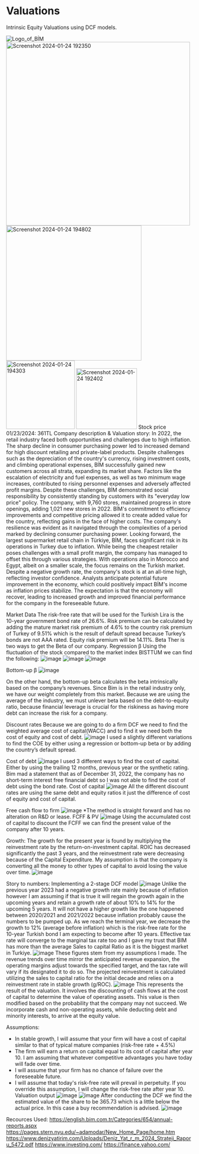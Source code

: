# Valuations
Intrinsic Equity Valuations using DCF models.

![Logo_of_BİM](https://github.com/hamzahalhalabi1/Valuations/assets/80872291/3cbca5af-a263-4d94-9018-be87b36c7170)
<img width="496" alt="Screenshot 2024-01-24 192350" src="https://github.com/hamzahalhalabi1/Valuations/assets/80872291/d5c62715-49d9-4fdf-b11a-d2d1ffb1d47a">
<img width="365" alt="Screenshot 2024-01-24 194802" src="https://github.com/hamzahalhalabi1/Valuations/assets/80872291/9a7a8882-9e36-47c6-ae8d-2fd233e0870f">
<img width="185" alt="Screenshot 2024-01-24 194303" src="https://github.com/hamzahalhalabi1/Valuations/assets/80872291/40c53789-74a7-495a-8113-f8ca3c27988f">
<img width="164" alt="Screenshot 2024-01-24 192402" src="https://github.com/hamzahalhalabi1/Valuations/assets/80872291/b89185de-5cd4-4339-b52f-49af9d6e3488">
Stock price 01/23/2024: 361TL
Company description & Valuation story: 
In 2022, the retail industry faced both opportunities and challenges due to high inflation. The sharp decline in consumer purchasing power led to increased demand for high discount retailing and private-label products. Despite challenges such as the depreciation of the country's currency, rising investment costs, and climbing operational expenses, BİM successfully gained new customers across all strata, expanding its market share. Factors like the escalation of electricity and fuel expenses, as well as two minimum wage increases, contributed to rising personnel expenses and adversely affected profit margins.
Despite these challenges, BİM demonstrated social responsibility by consistently standing by customers with its "everyday low price" policy. The company, with 9,760 stores, maintained progress in store openings, adding 1,021 new stores in 2022. BİM's commitment to efficiency improvements and competitive pricing allowed it to create added value for the country, reflecting gains in the face of higher costs. The company's resilience was evident as it navigated through the complexities of a period marked by declining consumer purchasing power.
Looking forward, the largest supermarket retail chain in Türkiye, BİM, faces significant risk in its operations in Turkey due to inflation. While being the cheapest retailer poses challenges with a small profit margin, the company has managed to offset this through various strategies. With operations also in Morocco and Egypt, albeit on a smaller scale, the focus remains on the Turkish market. Despite a negative growth rate, the company's stock is at an all-time high, reflecting investor confidence. Analysts anticipate potential future improvement in the economy, which could positively impact BİM's income as inflation prices stabilize. The expectation is that the economy will recover, leading to increased growth and improved financial performance for the company in the foreseeable future.

Market Data
The risk-free rate that will be used for the Turkish Lira is the 10-year government bond rate of 26.6%. 
Risk premium can be calculated by adding the mature market risk premium of 4.6% to the country risk premium of Turkey of 9.51% which is the result of default spread because Turkey’s bonds are not AAA rated. Equity risk premium will be 14.11%. 
Beta
Ther is two ways to get the Beta of our company. 
Regression β
Using the fluctuation of the stock compared to the market index BISTTUM we can find the following:
![image](https://github.com/hamzahalhalabi1/Valuations/assets/80872291/23c58083-f1f1-40bc-ba4b-9f0ad3268675)
![image](https://github.com/hamzahalhalabi1/Valuations/assets/80872291/27917a95-dd3f-410c-b75f-f1a327f8eddb)
![image](https://github.com/hamzahalhalabi1/Valuations/assets/80872291/17ae3264-7681-4a96-a9a1-626e0b91f435)

Bottom-up β
![image](https://github.com/hamzahalhalabi1/Valuations/assets/80872291/61be4c05-2679-45fc-ac24-9a13c2db63eb)

On the other hand, the bottom-up beta calculates the beta intrinsically based on the company’s revenues. Since Bim is in the retail industry only, we have our weight completely from this market. Because we are using the average of the industry, we must unlever beta based on the debt-to-equity ratio, because financial leverage is crucial for the riskiness as having more debt can increase the risk for a company. 

Discount rates
Because we are going to do a firm DCF we need to find the weighted average cost of capital(WACC) and to find it we need both the cost of equity and cost of debt.
![image](https://github.com/hamzahalhalabi1/Valuations/assets/80872291/ea75c182-24dd-4d93-9ee4-1fbbfbb30726)
I used a slightly different variations to find the COE by either using a regression or bottom-up beta or by adding the country’s default spread. 

Cost of debt
![image](https://github.com/hamzahalhalabi1/Valuations/assets/80872291/1a3dc895-0a6d-42dc-b643-03517e1492a5)
I used 3 different ways to find the cost of capital. Either by using the trailing 12 months, previous year or the synthetic rating. Bim mad a statement that as of December 31, 2022, the company has no short-term interest free financial debt so I was not able to find the cost of debt using the bond rate. 
Cost of capital
![image](https://github.com/hamzahalhalabi1/Valuations/assets/80872291/c5062613-f13e-4376-a566-d1437fa2c0b3)
All the different discount rates are using the same debt and equity ratios it just the difference of cost of equity and cost of capital.

Free cash flow to firm
![image](https://github.com/hamzahalhalabi1/Valuations/assets/80872291/1fa4bdb2-3b0b-4df9-8282-954d1e9b5f3b)
*The method is straight forward and has no alteration on R&D or lease.
FCFF & PV 
![image](https://github.com/hamzahalhalabi1/Valuations/assets/80872291/cd2ee0bc-4b4a-4f24-b5e5-46a1f51bd3d1)
Using the accumulated cost of capital to discount the FCFF we can find the present value of the company after 10 years. 

Growth:
The growth for the present year is found by multiplying the reinvestment rate by the return-on-investment capital. ROIC has decreased significantly the past 3 years, and the reinvestment rate were decreasing because of the Capital Expenditure. My assumption is that the company is converting all the money to other types of capital to avoid losing the value over time.
![image](https://github.com/hamzahalhalabi1/Valuations/assets/80872291/e12b6cb9-a316-4f20-8367-c58daa4ee5df)

Story to numbers:
Implementing a 2-stage DCF model
![image](https://github.com/hamzahalhalabi1/Valuations/assets/80872291/b09d3aa9-363f-49c0-9e6e-6a88ef248242)
Unlike the previous year 2023 had a negative growth rate mainly because of inflation however I am assuming if that is true it will regain the growth again in the upcoming years and retain a growth rate of about 10% to 14% for the upcoming 5 years. It will not have a higher growth like the one happened between 2020/2021 and 2021/2022 because inflation probably cause the numbers to be pumped up.  As we reach the terminal year, we decrease the growth to 12% (average before inflation) which is the risk-free rate for the 10-year Turkish bond I am expecting to become after 10 years. Effective tax rate will converge to the marginal tax rate too and I gave my trust that BIM has more than the average Sales to capital Ratio as it is the biggest market in Turkiye. 
![image](https://github.com/hamzahalhalabi1/Valuations/assets/80872291/ca0fb8fd-dff3-4629-98e1-41bfb18e3212)
These figures stem from my assumptions I made. The revenue trends over time mirror the anticipated revenue expansion, the operating margins adjust towards the specified target, and the tax rate will vary if its designated it to do so. The projected reinvestment is calculated utilizing the sales to capital ratio for the initial decade and relies on a reinvestment rate in stable growth (g/ROC).
![image](https://github.com/hamzahalhalabi1/Valuations/assets/80872291/1a5fd423-d555-4979-ac39-0f2a5b1e4f9d)
This represents the result of the valuation. It involves the discounting of cash flows at the cost of capital to determine the value of operating assets. This value is then modified based on the probability that the company may not succeed. We incorporate cash and non-operating assets, while deducting debt and minority interests, to arrive at the equity value.

Assumptions:
-	In stable growth, I will assume that your firm will have a cost of capital similar to that of typical mature companies (risk-free rate + 4.5%)
-	The firm will earn a return on capital equal to its cost of capital after year 10. I am assuming that whatever competitive advantages you have today will fade over time.
-	I will assume that your firm has no chance of failure over the foreseeable future.
-	I will assume that today's risk-free rate will prevail in perpetuity. If you override this assumption, I will change the risk-free rate after year 10.
Valuation output
![image](https://github.com/hamzahalhalabi1/Valuations/assets/80872291/c15f7724-6615-44ed-bb5d-58632a222b7c)
![image](https://github.com/hamzahalhalabi1/Valuations/assets/80872291/b6fae20a-0412-4614-9689-4ad8b4c6e563)
After conducting the DCF we find the estimated value of the share to be 365.73 which is a little below the actual price. In this case a buy recommendation is advised. 
![image](https://github.com/hamzahalhalabi1/Valuations/assets/80872291/7f6b81c7-c0d8-4de1-b693-f4f276d06a13)

Recources Used:
https://english.bim.com.tr/Categories/654/annual-reports.aspx
https://pages.stern.nyu.edu/~adamodar/New_Home_Page/home.htm
https://www.denizyatirim.com/Uploads/Deniz_Yat_r_m_2024_Strateji_Raporu_5472.pdf
https://www.investing.com/
https://finance.yahoo.com/
